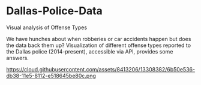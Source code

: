 # Dallas-Police-Data
Visual analysis of Offense Types

We have hunches about when robberies or car accidents happen but does the data back them up? 
Visualization of different offense types reported to the Dallas police (2014-present), accessible via API, provides some answers.

https://cloud.githubusercontent.com/assets/8413206/13308382/6b50e536-db38-11e5-8112-e518645be80c.png
